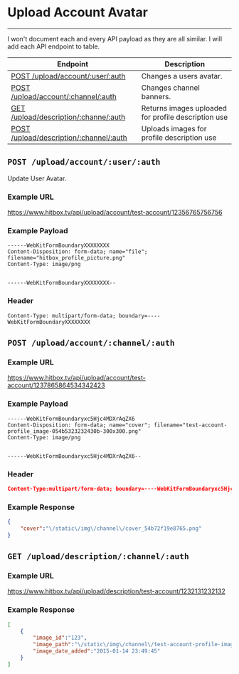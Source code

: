 # Upload Account Avatar
***

I won't document each and every API payload as they are all similar. I will add each API endpoint to table.

| Endpoint | Description |
| ---- | --------------- |
| [POST /upload/account/:user/:auth](/user/upload.md#post-uploadaccountuserauth) | Changes a users avatar. |
| [POST /upload/account/:channel/:auth](/user/upload.md#get-uploaddescriptionchannelauth) | Changes channel banners. |
| [GET /upload/description/:channe/:auth](/user/upload.md#get-uploaddescriptionchannelauth) | Returns images uploaded for profile description use |
| [POST /upload/description/:channel/:auth](/user/upload.md#) | Uploads images for profile description use |

## `POST /upload/account/:user/:auth`

Update User Avatar.

### Example URL

https://www.hitbox.tv/api/upload/account/test-account/12356765756756

### Example Payload 

```
------WebKitFormBoundaryXXXXXXXX
Content-Disposition: form-data; name="file"; filename="hitbox_profile_picture.png"
Content-Type: image/png


------WebKitFormBoundaryXXXXXXXX--
```

### Header

```
Content-Type: multipart/form-data; boundary=----WebKitFormBoundaryXXXXXXXX
```

## `POST /upload/account/:channel/:auth`

### Example URL

https://www.hitbox.tv/api/upload/account/test-account/1237865864534342423

### Example Payload

```
------WebKitFormBoundaryxc5Hjc4MDXrAqZX6
Content-Disposition: form-data; name="cover"; filename="test-account-profile_image-054b5323232430b-300x300.png"
Content-Type: image/png


------WebKitFormBoundaryxc5Hjc4MDXrAqZX6--
```

### Header

```json
Content-Type:multipart/form-data; boundary=----WebKitFormBoundaryxc5Hjc4MDXrAqZX6
```

### Example Response

```json
{
    "cover":"\/static\/img\/channel\/cover_54b72f19e8765.png"
}
```

## `GET /upload/description/:channel/:auth`

### Example URL

https://www.hitbox.tv/api/upload/description/test-account/1232131232132

### Example Response 

```json
[
    {
        "image_id":"123",
        "image_path":"\/static\/img\/channel\/test-account-profile-image-054b2d1096530c0b-300x300-png_54b7309baa686.png",
        "image_date_added":"2015-01-14 23:49:45"
    }
]
```
